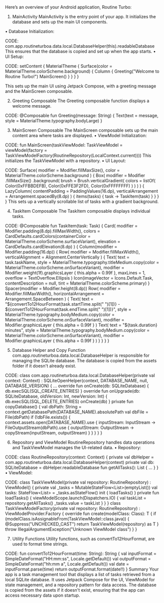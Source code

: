Here’s an overview of your Android application, Routine Turbo:

1. MainActivity
MainActivity is the entry point of your app. It initializes the database and sets up the main UI components.

•	Database Initialization:

CODE:
com.app.routineturboa.data.local.DatabaseHelper(this).readableDatabase 
This ensures that the database is copied and set up when the app starts.
•	UI Setup:

CODE:
setContent { MaterialTheme { Surface(color = MaterialTheme.colorScheme.background) { Column { Greeting("Welcome to Routine Turbo!") MainScreen() } } } } 

This sets up the main UI using Jetpack Compose, with a greeting message and the MainScreen composable.

2. Greeting Composable
The Greeting composable function displays a welcome message.

CODE:
@Composable fun Greeting(message: String) { Text(text = message, style = MaterialTheme.typography.bodyLarge) } 

3. MainScreen Composable
The MainScreen composable sets up the main content area where tasks are displayed.
•	ViewModel Initialization:

CODE:
fun MainScreen(taskViewModel: TaskViewModel = viewModel(factory = TaskViewModelFactory(RoutineRepository(LocalContext.current)))) 
This initializes the TaskViewModel with a repository.
•	UI Layout:

CODE:
Surface( modifier = Modifier.fillMaxSize(), color = MaterialTheme.colorScheme.background ) { Box( modifier = Modifier .fillMaxSize() .background( brush = Brush.verticalGradient( colors = listOf( Color(0xFFBBDEFB), Color(0xFFE3F2FD), Color(0xFFFFFFFF) ) ) ) ) { LazyColumn( contentPadding = PaddingValues(16.dp), verticalArrangement = Arrangement.spacedBy(8.dp) ) { items(tasks) { task -> TaskItem(task) } } } } 
This sets up a vertically scrollable list of tasks with a gradient background.

4. TaskItem Composable
The TaskItem composable displays individual tasks.

CODE:
@Composable fun TaskItem(task: Task) { Card( modifier = Modifier.padding(8.dp).fillMaxWidth(), colors = CardDefaults.cardColors(containerColor = MaterialTheme.colorScheme.surfaceVariant), elevation = CardDefaults.cardElevation(8.dp) ) { Column(modifier = Modifier.padding(16.dp)) { Row( modifier = Modifier.fillMaxWidth(), verticalAlignment = Alignment.CenterVertically ) { Text( text = task.taskName, style = MaterialTheme.typography.titleMedium.copy(color = MaterialTheme.colorScheme.onSurfaceVariant), modifier = Modifier.weight(1f).graphicsLayer { this.alpha = 0.99f }, maxLines = 1, overflow = TextOverflow.Ellipsis ) Icon(imageVector = Icons.Default.Task, contentDescription = null, tint = MaterialTheme.colorScheme.primary) } Spacer(modifier = Modifier.height(8.dp)) Row( modifier = Modifier.fillMaxWidth(), horizontalArrangement = Arrangement.SpaceBetween ) { Text( text = "${convertTo12HourFormat(task.startTime.split(" ")[1])} - ${convertTo12HourFormat(task.endTime.split(" ")[1])}", style = MaterialTheme.typography.bodyMedium.copy(color = MaterialTheme.colorScheme.onSurfaceVariant), modifier = Modifier.graphicsLayer { this.alpha = 0.99f } ) Text( text = "${task.duration} minutes", style = MaterialTheme.typography.bodyMedium.copy(color = MaterialTheme.colorScheme.onSurfaceVariant), modifier = Modifier.graphicsLayer { this.alpha = 0.99f } ) } } } } 

5. Database Helper and Copy Function
com.app.routineturboa.data.local.DatabaseHelper is responsible for managing the SQLite database. The database is copied from the assets folder if it doesn't already exist.

CODE:
class com.app.routineturboa.data.local.DatabaseHelper(private val context: Context) : SQLiteOpenHelper(context, DATABASE_NAME, null, DATABASE_VERSION) { ... override fun onCreate(db: SQLiteDatabase) { db.execSQL(SQL_CREATE_ENTRIES) } override fun onUpgrade(db: SQLiteDatabase, oldVersion: Int, newVersion: Int) { db.execSQL(SQL_DELETE_ENTRIES) onCreate(db) } private fun copyDatabase() { val dbPath: String = context.getDatabasePath(DATABASE_NAME).absolutePath val dbFile = File(dbPath) if (!dbFile.exists()) { context.assets.open(DATABASE_NAME).use { inputStream: InputStream -> FileOutputStream(dbPath).use { outputStream: OutputStream -> copyStream(inputStream, outputStream) } } } } } 

6. Repository and ViewModel
RoutineRepository handles data operations and TaskViewModel manages the UI-related data.
•	Repository:

CODE:
class RoutineRepository(context: Context) { private val dbHelper = com.app.routineturboa.data.local.DatabaseHelper(context) private val db: SQLiteDatabase = dbHelper.readableDatabase fun getAllTasks(): List<Task> { ... } } 
•	ViewModel:

CODE:
class TaskViewModel(private val repository: RoutineRepository) : ViewModel() { private val _tasks = MutableStateFlow<List<Task>>(emptyList()) val tasks: StateFlow<List<Task>> = _tasks.asStateFlow() init { loadTasks() } private fun loadTasks() { viewModelScope.launch(Dispatchers.IO) { val taskList = repository.getAllTasks() _tasks.value = taskList } } } class TaskViewModelFactory(private val repository: RoutineRepository) : ViewModelProvider.Factory { override fun <T : ViewModel> create(modelClass: Class<T>): T { if (modelClass.isAssignableFrom(TaskViewModel::class.java)) { @Suppress("UNCHECKED_CAST") return TaskViewModel(repository) as T } throw IllegalArgumentException("Unknown ViewModel class") } } 

7. Utility Functions
Utility functions, such as convertTo12HourFormat, are used to format time strings.

CODE:
fun convertTo12HourFormat(time: String): String { val inputFormat = SimpleDateFormat("HH:mm:ss", Locale.getDefault()) val outputFormat = SimpleDateFormat("hh:mm a", Locale.getDefault()) val date = inputFormat.parse(time) return outputFormat.format(date!!) } 
Summary
Your app is a task management tool that displays a list of tasks retrieved from a local SQLite database. It uses Jetpack Compose for the UI, ViewModel for state management, and a repository pattern for data access. The database is copied from the assets if it doesn't exist, ensuring that the app can access necessary data upon startup.

